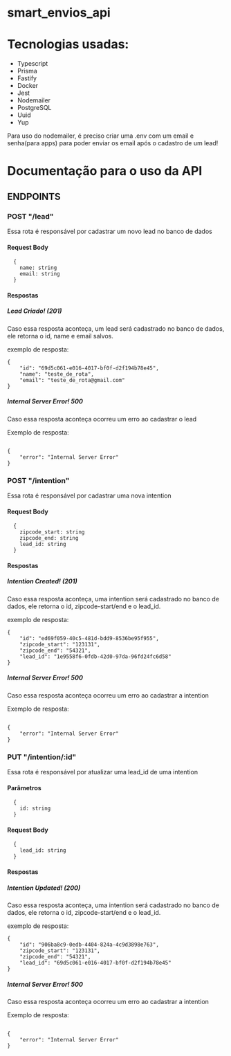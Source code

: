# smart_envios_api

# Tecnologias usadas:
- Typescript
- Prisma
- Fastify
- Docker
- Jest
- Nodemailer
- PostgreSQL
- Uuid
- Yup

Para uso do nodemailer, é preciso criar uma .env com um email e senha(para apps) para poder enviar os email após o cadastro de um lead!

# Documentação para o uso da API 
## ENDPOINTS
### POST "/lead"
Essa rota é responsável por cadastrar um novo lead no banco de dados
#### Request Body
```
  {
    name: string
    email: string
  }
```
#### Respostas
##### Lead Criado! (201)
Caso essa resposta aconteça, um lead será cadastrado no banco de dados, ele retorna o id, name e email salvos.

exemplo de resposta:
```
{
    "id": "69d5c061-e016-4017-bf0f-d2f194b78e45",
    "name": "teste_de_rota",
    "email": "teste_de_rota@gmail.com"
}
```

##### Internal Server Error! 500
Caso essa resposta aconteça ocorreu um erro ao cadastrar o lead

Exemplo de resposta:

```

{
    "error": "Internal Server Error"
}

```

### POST "/intention"
Essa rota é responsável por cadastrar uma nova intention
#### Request Body
```
  {
    zipcode_start: string
    zipcode_end: string
    lead_id: string
  }
```
#### Respostas
##### Intention Created! (201)
Caso essa resposta aconteça, uma intention será cadastrado no banco de dados, ele retorna o id, zipcode-start/end e o lead_id.

exemplo de resposta:
```
{
    "id": "ed69f059-40c5-481d-bdd9-8536be95f955",
    "zipcode_start": "123131",
    "zipcode_end": "54321",
    "lead_id": "1e9558f6-0fdb-42d0-97da-96fd24fc6d58"
}
```

##### Internal Server Error! 500
Caso essa resposta aconteça ocorreu um erro ao cadastrar a intention

Exemplo de resposta:

```

{
    "error": "Internal Server Error"
}

```
### PUT "/intention/:id"
Essa rota é responsável por atualizar uma lead_id de uma intention
#### Parâmetros
```
  {
    id: string
  }
```
#### Request Body
```
  {
    lead_id: string
  }
```
#### Respostas
##### Intention Updated! (200)
Caso essa resposta aconteça, uma intention será cadastrado no banco de dados, ele retorna o id, zipcode-start/end e o lead_id.

exemplo de resposta:
```
{
    "id": "906ba8c9-0edb-4404-824a-4c9d3898e763",
    "zipcode_start": "123131",
    "zipcode_end": "54321",
    "lead_id": "69d5c061-e016-4017-bf0f-d2f194b78e45"
}
```

##### Internal Server Error! 500
Caso essa resposta aconteça ocorreu um erro ao cadastrar a intention

Exemplo de resposta:

```

{
    "error": "Internal Server Error"
}

```
